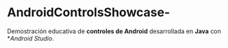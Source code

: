 # AndroidControlsShowcase-
Demostración educativa de **controles de Android** desarrollada en **Java** con **Android Studio*.
